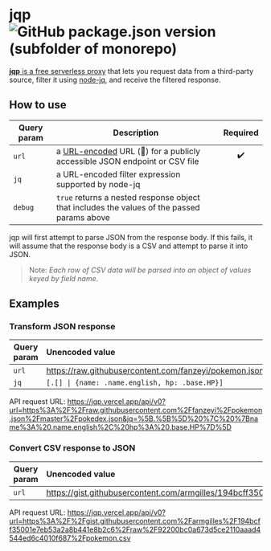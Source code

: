 # jqp ![GitHub package.json version (subfolder of monorepo)](https://img.shields.io/github/package-json/v/sighrobot/jqp?color=royalblue&style=flat-square)

[**jqp** is a free serverless proxy](https://jqp.vercel.app/api/v0) that lets you request data from a third-party source, filter it using [node-jq](https://github.com/sanack/node-jq), and receive the filtered response.

## How to use

| Query param | Description                                                                                                                                                                       | Required |
| ----------- | --------------------------------------------------------------------------------------------------------------------------------------------------------------------------------- | :------: |
| `url`       | a [URL-encoded](https://developer.mozilla.org/en-US/docs/Web/JavaScript/Reference/Global_Objects/encodeURIComponent) URL (🤯) for a publicly accessible JSON endpoint or CSV file |    ✔️    |
| `jq`        | a URL-encoded filter expression supported by node-jq                                                                                                                              |          |
| `debug`     | `true` returns a nested response object that includes the values of the passed params above                                                                                       |

jqp will first attempt to parse JSON from the response body. If this fails, it will assume that the response body is a CSV and attempt to parse it into JSON.

> Note: _Each row of CSV data will be parsed into an object of values keyed by field name._

## Examples

### Transform JSON response

| Query param | Unencoded value                                                            |
| ----------- | :------------------------------------------------------------------------- |
| `url`       | https://raw.githubusercontent.com/fanzeyi/pokemon.json/master/pokedex.json |
| `jq`        | `[.[] \| {name: .name.english, hp: .base.HP}]`                             |

API request URL: https://jqp.vercel.app/api/v0?url=https%3A%2F%2Fraw.githubusercontent.com%2Ffanzeyi%2Fpokemon.json%2Fmaster%2Fpokedex.json&jq=%5B.%5B%5D%20%7C%20%7Bname%3A%20.name.english%2C%20hp%3A%20.base.HP%7D%5D

### Convert CSV response to JSON

| Query param | Unencoded value                                                                                                                        |
| ----------- | :------------------------------------------------------------------------------------------------------------------------------------- |
| `url`       | https://gist.githubusercontent.com/armgilles/194bcff35001e7eb53a2a8b441e8b2c6/raw/92200bc0a673d5ce2110aaad4544ed6c4010f687/pokemon.csv |

API request URL: https://jqp.vercel.app/api/v0?url=https%3A%2F%2Fgist.githubusercontent.com%2Farmgilles%2F194bcff35001e7eb53a2a8b441e8b2c6%2Fraw%2F92200bc0a673d5ce2110aaad4544ed6c4010f687%2Fpokemon.csv
